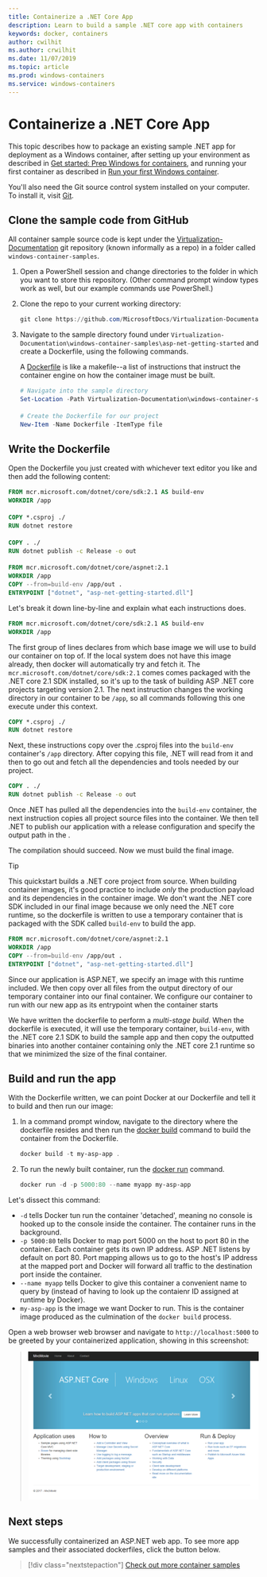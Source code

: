 ```yaml
---
title: Containerize a .NET Core App
description: Learn to build a sample .NET core app with containers
keywords: docker, containers
author: cwilhit
ms.author: crwilhit
ms.date: 11/07/2019
ms.topic: article
ms.prod: windows-containers
ms.service: windows-containers
---
```

# Containerize a .NET Core App

This topic describes how to package an existing sample .NET app for deployment as a Windows container, after setting up your environment as described in [Get started: Prep Windows for containers](set-up-environment.md), and running your first container as described in [Run your first Windows container](run-your-first-container.md).

You'll also need the Git source control system installed on your computer. To install it, visit [Git](https://git-scm.com/download).

## Clone the sample code from GitHub

All container sample source code is kept under the [Virtualization-Documentation](https://github.com/MicrosoftDocs/Virtualization-Documentation) git repository (known informally as a repo) in a folder called `windows-container-samples`.

1. Open a PowerShell session and change directories to the folder in which you want to store this repository. (Other command prompt window types work as well, but our example commands use PowerShell.)
2. Clone the repo to your current working directory:

   ```PowerShell
   git clone https://github.com/MicrosoftDocs/Virtualization-Documentation.git
   ```

3. Navigate to the sample directory found under `Virtualization-Documentation\windows-container-samples\asp-net-getting-started` and create a Dockerfile, using the following commands. 

   A [Dockerfile](https://docs.docker.com/engine/reference/builder/) is like a makefile--a list of instructions that instruct the container engine on how the container image must be built.

   ```Powershell
   # Navigate into the sample directory
   Set-Location -Path Virtualization-Documentation\windows-container-samples\asp-net-getting-started

   # Create the Dockerfile for our project
   New-Item -Name Dockerfile -ItemType file
   ```

## Write the Dockerfile

Open the Dockerfile you just created with whichever text editor you like and then add the following content:

```Dockerfile
FROM mcr.microsoft.com/dotnet/core/sdk:2.1 AS build-env
WORKDIR /app

COPY *.csproj ./
RUN dotnet restore

COPY . ./
RUN dotnet publish -c Release -o out

FROM mcr.microsoft.com/dotnet/core/aspnet:2.1
WORKDIR /app
COPY --from=build-env /app/out .
ENTRYPOINT ["dotnet", "asp-net-getting-started.dll"]
```

Let's break it down line-by-line and explain what each instructions does.

```Dockerfile
FROM mcr.microsoft.com/dotnet/core/sdk:2.1 AS build-env
WORKDIR /app
```

The first group of lines declares from which base image we will use to build our container on top of. If the local system does not have this image already, then docker will automatically try and fetch it. The `mcr.microsoft.com/dotnet/core/sdk:2.1` comes comes packaged with the .NET core 2.1 SDK installed, so it's up to the task of building ASP .NET core projects targeting version 2.1. The next instruction  changes the working directory in our container to be `/app`, so all commands following this one execute under this context.

```Dockerfile
COPY *.csproj ./
RUN dotnet restore
```

Next, these instructions copy over the .csproj files into the `build-env` container's `/app` directory. After copying this file, .NET will read from it and then to go out and fetch all the dependencies and tools needed by our project.

```Dockerfile
COPY . ./
RUN dotnet publish -c Release -o out
```

Once .NET has pulled all the dependencies into the `build-env` container, the next instruction copies all project source files into the container. We then tell .NET to publish our application with a release configuration and specify the output path in the .

The compilation should succeed. Now we must build the final image. 

> [!TIP]
> This quickstart builds a .NET core project from source. When building container images, it's good practice to include _only_ the production payload and its dependencies in the container image. We don't want the .NET core SDK included in our final image because we only need the .NET core runtime, so the dockerfile is written to use a temporary container that is packaged with the SDK called `build-env` to build the app.

```Dockerfile
FROM mcr.microsoft.com/dotnet/core/aspnet:2.1
WORKDIR /app
COPY --from=build-env /app/out .
ENTRYPOINT ["dotnet", "asp-net-getting-started.dll"]
```

Since our application is ASP.NET, we specify an image with this runtime included. We then copy over all files from the output directory of our temporary container into our final container. We configure our container to run with our new app as its entrypoint when the container starts

We have written the dockerfile to perform a _multi-stage build_. When the dockerfile is executed, it will use the temporary container, `build-env`, with the .NET core 2.1 SDK to build the sample app and then copy the outputted binaries into another container containing only the .NET core 2.1 runtime so that we minimized the size of the final container.

## Build and run the app

With the Dockerfile written, we can point Docker at our Dockerfile and tell it to build and then run our image:

1. In a command prompt window, navigate to the directory where the dockerfile resides and then run the [docker build](https://docs.docker.com/engine/reference/commandline/build/) command to build the container from the Dockerfile.

   ```Powershell
   docker build -t my-asp-app .
   ```

2. To run the newly built container, run the [docker run](https://docs.docker.com/engine/reference/commandline/run/) command.

   ```Powershell
   docker run -d -p 5000:80 --name myapp my-asp-app
   ```

Let's dissect this command:

* `-d` tells Docker tun run the container 'detached', meaning no console is hooked up to the console inside the container. The container runs in the background. 
* `-p 5000:80` tells Docker to map port 5000 on the host to port 80 in the container. Each container gets its own IP address. ASP .NET listens by default on port 80. Port mapping allows us to go to the host's IP address at the mapped port and Docker will forward all traffic to the destination port inside the container.
* `--name myapp` tells Docker to give this container a convenient name to query by (instead of having to look up the contaienr ID assigned at runtime by Docker).
* `my-asp-app` is the image we want Docker to run. This is the container image produced as the culmination of the `docker build` process.

Open a web browser web browser and navigate to `http://localhost:5000` to be greeted by your containerized application, showing in this screenshot:

>![ASP.NET Core webpage, running from the localhost in a container](media/SampleAppScreenshot.png)

## Next steps

We successfully containerized an ASP.NET web app. To see more app samples and their associated dockerfiles, click the button below.

> [!div class="nextstepaction"]
> [Check out more container samples](../samples.md)
